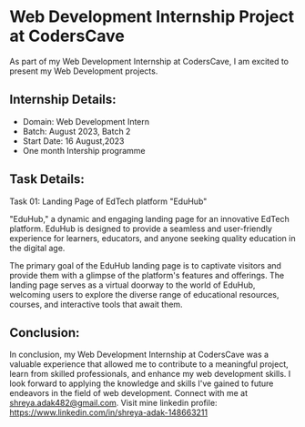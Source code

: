 # Web Development Internship Project at CodersCave

As part of my Web Development Internship at CodersCave, I am excited to present my Web Development projects.

## Internship Details:
- Domain: Web Development Intern
- Batch: August 2023, Batch 2
- Start Date: 16 August,2023
- One month Intership programme
  

## Task Details:

Task 01: Landing Page of EdTech platform "EduHub"

 "EduHub," a dynamic and engaging landing page for an innovative EdTech platform. EduHub is designed to provide a seamless and user-friendly experience for learners, educators, and anyone seeking quality education in the digital age.

The primary goal of the EduHub landing page is to captivate visitors and provide them with a glimpse of the platform's features and offerings. The landing page serves as a virtual doorway to the world of EduHub, welcoming users to explore the diverse range of educational resources, courses, and interactive tools that await them.

## Conclusion:

In conclusion, my Web Development Internship at CodersCave was a valuable experience that allowed me to contribute to a meaningful project, learn from skilled professionals, and enhance my web development skills.   I look forward to applying the knowledge and skills I've gained to future endeavors in the field of web development.
Connect with me at shreya.adak482@gmail.com.
Visit mine linkedin profile: https://www.linkedin.com/in/shreya-adak-148663211
